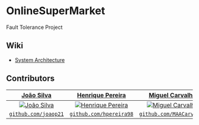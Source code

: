 # OnlineSuperMarket
Fault Tolerance Project

## Wiki
* [System Architecture](https://github.com/joaop21/OnlineSuperMarket/wiki/System-Architecture)

## Contributors
| <a href="https://github.com/joaop21" target="_blank">**João Silva**</a> | <a href="https://github.com/hpereira98" target="_blank">**Henrique Pereira**</a> | <a href="https://github.com/MAACarvalho" target="_blank">**Miguel Carvalho**</a> |
| :---: | :---: | :---:|
| [![João Silva](https://avatars1.githubusercontent.com/u/36553777?s=150)](https://github.com/joaop21) | [![Henrique Pereira](https://avatars2.githubusercontent.com/u/22550332?s=150)](https://github.com/hpereira98) | [![Miguel Carvalho](https://avatars0.githubusercontent.com/u/25797331?s=150)](https://github.com/MAACarvalho) |
| <a href="https://github.com/joaop21" target="_blank">`github.com/joaop21`</a> | <a href="https://github.com/hpereira98" target="_blank">`github.com/hpereira98`</a> | <a href="https://github.com/MAACarvalho" target="_blank">`github.com/MAACarvalho`</a> |
